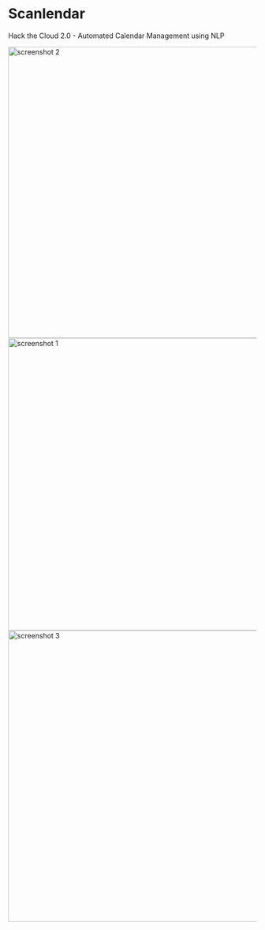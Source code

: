 # Scanlendar
Hack the Cloud 2.0 - Automated Calendar Management using NLP

<img width="590" alt="screenshot 2" src="https://user-images.githubusercontent.com/63381177/140401852-a57a23d5-1c09-416b-8a9d-71d868f0ec95.PNG">
<img width="592" alt="screenshot 1" src="https://user-images.githubusercontent.com/63381177/140401837-bd8ebd81-aec3-4b9f-88f5-27f149cbca4f.PNG">
<img width="590" alt="screenshot 3" src="https://user-images.githubusercontent.com/63381177/140401871-0f0797d1-0bcf-4561-8e5b-13e43fd403f0.PNG">

